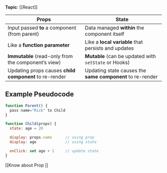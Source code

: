 **Topic**: [[React]]

| Props                                                  | State                                                     |
| ------------------------------------------------------ | --------------------------------------------------------- |
| Input passed **to** a component (from parent)          | Data managed **within** the component itself              |
| Like a **function parameter**                          | Like a **local variable** that persists and updates       |
| **Immutable** (read-only from the component’s view)    | **Mutable** (can be updated with `setState` or Hooks)     |
| Updating props causes **child component** to re-render | Updating state causes the **same component** to re-render |
## Example Pseudocode 

```jsx
function Parent() {
  pass name="Rick" to Child
}

function Child(props) {
  state: age = 20

  display: props.name      // using prop
  display: age             // using state

  onClick: set age + 1     // update state
}
```

[[Know about Prop ]]